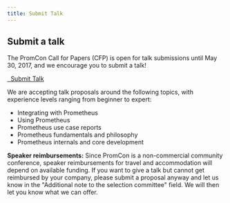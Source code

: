```yaml
---
title: Submit Talk
---
```


## Submit a talk

The PromCon Call for Papers (CFP) is open for talk submissions until May 30,
2017, and we encourage you to submit a talk!

<a class="btn btn-default btn-lg" href="https://docs.google.com/forms/d/e/1FAIpQLSeaCvOQ7yUatgnhY_cZo2UR9rZywml4Gt0xQDlv1srJ8k4fxw/viewform" target="_blank" role="button">
  <i class="fa fa-commenting"></i>&nbsp;&nbsp;Submit Talk
</a>

We are accepting talk proposals around the following topics, with experience
levels ranging from beginner to expert:

* Integrating with Prometheus
* Using Prometheus
* Prometheus use case reports
* Prometheus fundamentals and philosophy
* Prometheus internals and core development

**Speaker reimbursements:** Since PromCon is a non-commercial community
conference, speaker reimbursements for travel and accommodation will depend on
available funding. If you want to give a talk but cannot get reimbursed by your
company, please submit a proposal anyway and let us know in the "Additional note
to the selection committee" field. We will then let you know what we can offer.
